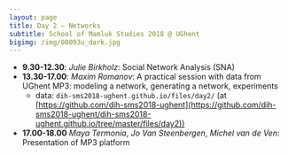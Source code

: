 ```yaml
---
layout: page
title: Day 2 — Networks 
subtitle: School of Mamluk Studies 2018 @ UGhent
bigimg: /img/00093u_dark.jpg
---
```


* **9.30-12.30**: *Julie Birkholz*: Social Network Analysis (SNA)
* **13.30-17.00**: *Maxim Romanov*: A practical session with data from UGhent MP3: modeling a network, generating a network, experiments
	* data: `dih-sms2018-ughent.github.io/files/day2/` (at [https://github.com/dih-sms2018-ughent](https://github.com/dih-sms2018-ughent/dih-sms2018-ughent.github.io/tree/master/files/day2))
* **17.00-18.00** *Maya Termonia*, *Jo Van Steenbergen*, *Michel van de Ven*: Presentation of MP3 platform